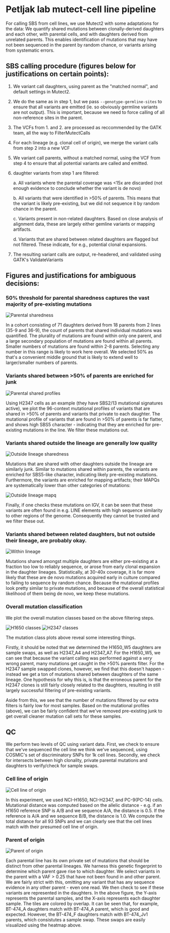 # Petljak lab mutect-cell line pipeline

For calling SBS from cell lines, we use Mutect2 with some adaptations for the data: We quantify shared mutations between clonally-derived daughters and each other, with parental cells, and with daughters derived from unrelated parents. This enables identification of mutations that may have not been sequenced in the parent by random chance, or variants arising from systematic errors. 

## SBS calling procedure (figures below for justifications on certain points):

1. We variant call daughters, using parent as the "matched normal", and default settings in Mutect2.
2. We do the same as in step 1, but we pass `--genotype-germline-sites` to ensure that all variants are emitted (ie. so obviously germline variants are not output). This is important, because we need to force calling of all non-reference sites in the parent.
3. The VCFs from 1. and 2. are processed as reccommended by the GATK team, all the way to FilterMutectCalls
4. For each lineage (e.g. clonal cell of origin), we merge the variant calls from step 2 into a new VCF
5. We variant call parents, without a matched normal, using the VCF from step 4 to ensure that all potential variants are called and emitted.
6. daughter variants from step 1 are filtered:
    
    a. All variants where the parental coverage was <15x are discarded (not enough evidence to conclude whether the variant is de novo)
    
    b. All variants that were identified in >50% of parents. This means that the variant is likely pre-existing, but we did not sequence it by random chance in the parent. 

    c. Variants present in non-related daughters. Based on close analysis of alignment data, these are largely either gemline variants or mapping artifacts. 

    d. Variants that are shared between related daughters are flagged but not filtered. These indicate, for e.g., potential clonal expansions. 
7. The resulting variant calls are output, re-headered, and validated using GATK's ValidateVariants

## Figures and justifications for ambiguous decisions:

### 50% threshold for parental sharedness captures the vast majority of pre-existing mutations

![Parental sharedness](figs/mutect_cell_line/parental_sharedness.png "Parental sharedness figure")

In a cohort consisting of 71 daughters derived from 18 parents from 2 lines (35-9 and 36-9), the count of parents that shared individual mutations was quantified. The plurality of mutations are found within only one parent, and a large secondary population of mutations are found within all parents. Smaller numbers of mutations are found within 2-8 parents.  Selecting any number in this range is likely to work here overall. We selected 50% as that's a convenient middle ground that is likely to extend well to larger/smaller numbers of parents.

### Variants shared between >50% of parents are enriched for junk

![Parental shared profiles](figs/mutect_cell_line/parental_shared_variants.png)

Using H2347 cells as an example (they have SBS2/13 mutational signatures active), we plot the 96-context mutational profiles of variants that are shared in >50% of parents and variants that private to each daughter. The mutational profile of variants that are found in >50% of parents is far flatter, and shows high SBS5 character - indicating that they are enriched for pre-existing mutations in the line. We filter these mutations out.

### Variants shared outside the lineage are generally low quality

![Outside lineage sharedness](figs/mutect_cell_line/shared_outside_profiles.png)

Mutations that are shared with other daughters outside the lineage are similarly junk. Similar to mutations shared within parents, the variants are enriched for SBS5-like character, indicating likely pre-existing mutations. Furthermore, the variants are enriched for mapping artifacts; their MAPQs are systematically lower than other categories of mutations:

![Outside lineage mapq](figs/mutect_cell_line/shared_outside_mapq.png)

Finally, if one checks these mutations on IGV, it can be seen that these variants are often found in e.g. LINE elements with high sequence similarity to other regions of the genome. Consequently they cannot be trusted and we filter these out.

### Variants shared between related daughters, but not outside their lineage, are probably okay.

![Within lineage](figs/mutect_cell_line/shared_within_lineage.png)

Mutations shared amongst multiple daughters are either pre-existing at a fraction too low to reliably sequence, or arose from early clonal expansion in the daughter lineages. Statistically, at 30-40x coverage, it is far more likely that these are de novo mutations acquired early in culture compared to failing to sequence by random chance. Because the mutational profiles look pretty similar to private mutations, and because of the overall statistical likelihood of them being de novo, we keep these mutations.

### Overall mutation classification

We plot the overall mutation classes based on the above filtering steps.

![H1650 classes](figs/mutect_cell_line/H1650_categories.png)
![H2347 classes](figs/mutect_cell_line/H2347_categories.png)

The mutation class plots above reveal some interesting things.

Firstly, it should be noted that we determined the H1650_W5 daughters are sample swaps, as well as H2347_A4 and H2347_A7. For the H1650_W5, we can see that because the variant calling was performed against a _very_ wrong parent, many mutations get caught in the >50% parents filter. For the H2347 sample swapped clones, however, we find that this doesn't happen - instead we get a ton of mutations shared between daughters of the same lineage. One hypothesis for why this is, is that the erroneous parent for the H2347 clones is still fairly closely related to the daughters, resulting in still largely successful filtering of pre-existing variants. 

Aside from this, we see that the number of mutations filtered by our extra filters is fairly low for most samples. Based on the mutational profiles (above), we can be fairly confident that we've removed pre-existing junk to get overall cleaner mutation call sets for these samples. 

## QC

We perform two levels of QC using variant data. First, we check to ensure that we've sequenced the cell line we think we've sequenced, using COSMIC's set of discriminatory SNPs for 1k cell lines. Secondly, we check for intersects between high clonality, private parental mutations and daughters to verify/check for sample swaps.

### Cell line of origin

![Cell line of origin](figs/mutect_cell_line/cell_line_of_origin.png)

In this experiment, we used NCI-H1650, NCI-H2347, and PC-9(PC-14) cells. Mutational distance was computed based on the allelic distance - e.g. if an H1650 reference SNP is A/B and we sequence A/A, the distance is 0.5. If the reference is A/A and we sequence B/B, the distance is 1.0. We compute the total distance for all 93 SNPs and we can clearly see that the cell lines match with their presumed cell line of origin.

### Parent of origin

![Parent of origin](figs/mutect_cell_line/parent_of_origin.png)

Each parental line has its own private set of mutations that should be distinct from other parental lineages. We harness this genetic fingerprint to determine which parent gave rise to which daughter. We select variants in the parent with a VAF > 0.25 that have not been found in and other parent. We are fairly strict with this, omitting any variant that has any sequence evidence in any other parent - even one read. We then check to see if these variants are represented in the daughters. In the above figure, the Y-axis represents the parental samples, and the X-axis represents each daughter sample. The tiles are colored by overlap. It can be seen that, for example, BT-474_A daughters match with BT-474_A parent, which is good and expected. However, the BT-474_F daughters match with BT-474_Jv1 parents, which consistutes a sample swap. These swaps are easily visualized using the heatmap above.





